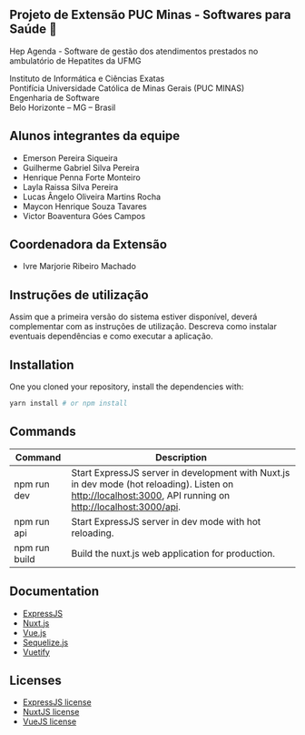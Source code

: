  ## Projeto de Extensão PUC Minas - Softwares para Saúde  :hospital:

<p>Hep Agenda -  Software de gestão dos atendimentos prestados no ambulatório de Hepatites da UFMG<p>
<p>Instituto de Informática e Ciências Exatas
<br>Pontifícia Universidade Católica de Minas Gerais (PUC MINAS)
<br> Engenharia de Software
<br>Belo Horizonte – MG – Brasil

  
## Alunos integrantes da equipe

* Emerson Pereira Siqueira
* Guilherme Gabriel Silva Pereira 
* Henrique Penna Forte Monteiro
* Layla Raissa Silva Pereira
* Lucas Ângelo Oliveira Martins Rocha
* Maycon Henrique Souza Tavares
* Victor Boaventura Góes Campos


## Coordenadora da Extensão
  
* Ivre Marjorie Ribeiro Machado


## Instruções de utilização

Assim que a primeira versão do sistema estiver disponível, deverá complementar com as instruções de utilização. Descreva como instalar eventuais dependências e como executar a aplicação.


## Installation

One you cloned your repository, install the dependencies with:

```bash
yarn install # or npm install
```

## Commands

| Command | Description |
|---------|-------------|
| npm run dev | Start ExpressJS server in development with Nuxt.js in dev mode (hot reloading). Listen on [http://localhost:3000](http://localhost:3000), API running on [http://localhost:3000/api](http://localhost:3333/api). |
| npm run api | Start ExpressJS server in dev mode with hot reloading. |
| npm run build | Build the nuxt.js web application for production. |

## Documentation

- [ExpressJS](http://expressjs.com/en/guide/routing.html)
- [Nuxt.js](https://nuxtjs.org/guide/)
- [Vue.js](http://vuejs.org/guide/)
- [Sequelize.js](https://sequelize.org/master/index.html)
- [Vuetify](https://vuetifyjs.com/en/)

## Licenses

- [ExpressJS license](https://github.com/expressjs/express/blob/master/LICENSE)
- [NuxtJS license](https://github.com/nuxt/nuxt.js/blob/master/LICENSE.md)
- [VueJS license](https://github.com/vuejs/vue/blob/master/LICENSE)






